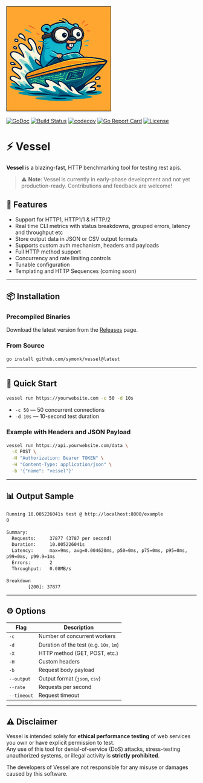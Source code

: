 <img src="https://github.com/symonk/vessel/blob/main/.github/images/vessel.png" border="1" width="275" height="275"/>

[![GoDoc](https://pkg.go.dev/badge/github.com/symonk/vessel)](https://pkg.go.dev/github.com/symonk/vessel)
[![Build Status](https://github.com/symonk/vessel/actions/workflows/go_test.yml/badge.svg)](https://github.com/symonk/vessel/actions/workflows/go_test.yml)
[![codecov](https://codecov.io/gh/symonk/vessel/branch/main/graph/badge.svg)](https://codecov.io/gh/symonk/vessel)
[![Go Report Card](https://goreportcard.com/badge/github.com/symonk/vessel)](https://goreportcard.com/report/github.com/symonk/vessel)
[![License](https://img.shields.io/badge/License-Apache_2.0-blue.svg)](https://github.com/symonk/vessel/blob/master/LICENSE)

# ⚡ Vessel

**Vessel** is a blazing-fast, HTTP benchmarking tool for testing rest apis.

> ⚠️ **Note**: Vessel is currently in early-phase development and not yet production-ready. Contributions and feedback are welcome!

## 🏁 Features

- Support for HTTP1, HTTP1/1 & HTTP/2
- Real time CLI metrics with status breakdowns, grouped errors, latency and throughput etc
- Store output data in JSON or CSV output formats
- Supports custom auth mechanism, headers and payloads
- Full HTTP method support
- Concurrency and rate limiting controls
- Tunable configuration
- Templating and HTTP Sequences (coming soon)

---

## 📦 Installation

### Precompiled Binaries

Download the latest version from the [Releases](https://github.com/symonk/vessel/releases) page.

### From Source

```bash
go install github.com/symonk/vessel@latest
```

---

## 🚀 Quick Start

```bash
vessel run https://yourwebsite.com -c 50 -d 10s
```

- `-c 50` — 50 concurrent connections
- `-d 10s` — 10-second test duration

### Example with Headers and JSON Payload

```bash
vessel run https://api.yourwebsite.com/data \
  -X POST \
  -H "Authorization: Bearer TOKEN" \
  -H "Content-Type: application/json" \
  -b '{"name": "vessel"}'
```

---

## 📊 Output Sample

```text
Running 10.005226041s test @ http://localhost:8000/example
0

Summary:
  Requests:     37877 (3787 per second)
  Duration:     10.005226041s
  Latency:      max=9ms, avg=0.004620ms, p50=0ms, p75=0ms, p95=0ms, p99=0ms, p99.9=1ms
  Errors:       2
  Throughput:   0.08MB/s

Breakdown
        [200]: 37877

```

---

## ⚙️ Options

| Flag         | Description                            |
|--------------|----------------------------------------|
| `-c`         | Number of concurrent workers           |
| `-d`         | Duration of the test (e.g. `10s`, `1m`)|
| `-X`         | HTTP method (GET, POST, etc.)          |
| `-H`         | Custom headers                         |
| `-b`         | Request body payload                   |
| `--output`   | Output format (`json`, `csv`)          |
| `--rate`     | Requests per second                    |
| `--timeout`  | Request timeout                        |

---

## ⚠️ Disclaimer

Vessel is intended solely for **ethical performance testing** of web services you own or have explicit permission to test.  
Any use of this tool for denial-of-service (DoS) attacks, stress-testing unauthorized systems, or illegal activity is **strictly prohibited**.

The developers of Vessel are not responsible for any misuse or damages caused by this software.
